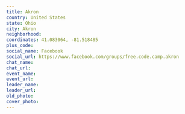 ```yaml
---
title: Akron
country: United States
state: Ohio
city: Akron
neighborhood: 
coordinates: 41.083064, -81.518485
plus_code:
social_name: Facebook
social_url: https://www.facebook.com/groups/free.code.camp.akron
chat_name:
chat_url:
event_name:
event_url:
leader_name:
leader_url:
old_photo: 
cover_photo:
---
```

